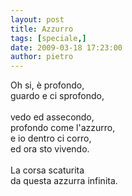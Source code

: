 ```yaml
---
layout: post
title: Azzurro
tags: [speciale,]
date: 2009-03-18 17:23:00
author: pietro
---
```

Oh si, è profondo,<br/>guardo e ci sprofondo,<br/><br/>vedo ed assecondo,<br/>profondo come l'azzurro,<br/>e io dentro ci corro,<br/>ed ora sto vivendo.<br/><br/>La corsa scaturita<br/>da questa azzurra infinita.
